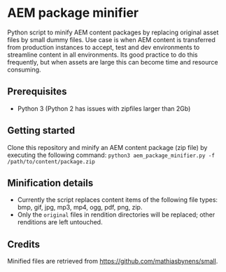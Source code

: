 # AEM package minifier

Python script to minify AEM content packages by replacing original asset files by small dummy files. Use case is when AEM content is transferred from production instances to accept,  test and dev environments to streamline content in all environments. Its good practice to do this frequently, but when assets are large this can become time and resource consuming.

## Prerequisites

- Python 3 (Python 2 has issues with zipfiles larger than 2Gb)

## Getting started

Clone this repository and minify an AEM content package (zip file) by executing the following command: `python3 aem_package_minifier.py -f /path/to/content/package.zip`

## Minification details

- Currently the script replaces content items of the following file types: bmp, gif, jpg, mp3, mp4, ogg, pdf, png, zip.
- Only the `original` files in rendition directories will be replaced; other renditions are left untouched.

## Credits

Minified files are retrieved from https://github.com/mathiasbynens/small.
